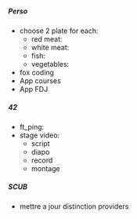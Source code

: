 ##### Perso
- choose 2 plate for each:
	- red meat:
	- white meat:
	- fish:
	- vegetables:
- fox coding
- App courses
- App FDJ

##### 42
- ft_ping:
- stage video:
	- script
	- diapo
	- record
	- montage
##### SCUB
- mettre a jour distinction providers
